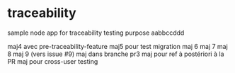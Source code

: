 # traceability
sample node app for traceability testing purpose aabbccddd

maj4 avec pre-traceability-feature
maj5 pour test migration
maj 6
maj 7
maj 8
maj 9 (vers issue #9)
maj dans branche pr3
maj pour ref à postériori à la PR
maj pour cross-user testing
